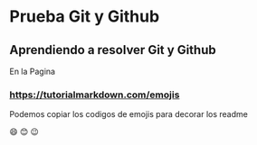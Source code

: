 # Prueba Git y Github


## Aprendiendo a resolver Git y Github 

En la Pagina 
### https://tutorialmarkdown.com/emojis 

Podemos copiar los codigos de emojis para decorar los readme

:smile: :blush: :wink: